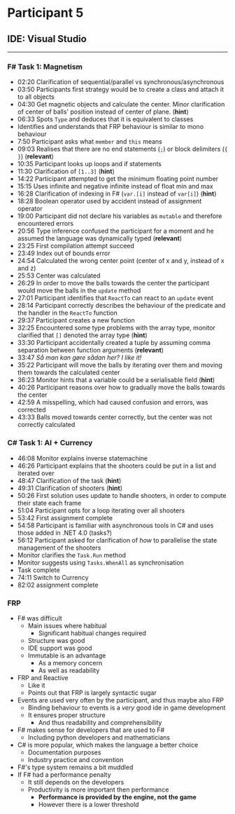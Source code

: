 # Participant 5
## IDE: Visual Studio
---

<!-- Types+ ReactTo++ Types-- -->

### F# Task 1: Magnetism
* 02:20 Clarification of sequential/parallel vs synchronous/asynchronous
* 03:50 Participants first strategy would be to create a class and attach it to all objects
* 04:30 Get magnetic objects and calculate the center. Minor clarification of center of balls' position instead of center of plane. (__hint__)
* 06:33 Spots `Type` and deduces that it is equivalent to classes
* Identifies and understands that FRP behaviour is similar to mono behaviour
* 7:50 Participant asks what `member` and `this` means
* 09:03 Realises that there are no end statements (`;`) or block delimiters (`{ }`) (__relevant__)
* 10:35 Participant looks up loops and if statements
* 11:30 Clarification of `[1..3]` (__hint__)
* 14:22 Participant attempted to get the minimum floating point number
* 15:15 Uses infinite and negative infinite instead of float min and max
* 16:28 Clarification of indexing in F# (`var.[i]` instead of `var[i]`) (__hint__)
* 18:28 Boolean operator used by accident instead of assignment operator
* 19:00 Participant did not declare his variables as `mutable` and therefore encountered errors
* 20:56 Type inference confused the participant for a moment and he assumed the language was dynamically typed (__relevant__)
* 23:25 First compilation attempt succeed
* 23:49 Index out of bounds error
* 24:54 Calculated the wrong center point (center of x and y, instead of x and z)
* 25:53 Center was calculated
* 26:29 In order to move the balls towards the center the participant would move the balls in the `update` method
* 27:01 Participant identifies that `ReactTo` can react to an `update` event
* 28:14 Participant correctly describes the behaviour of the predicate and the handler in the `ReactTo` function
* 29:37 Participant creates a new function
* 32:25 Encountered some type problems with the array type, monitor clarified that `[]` denoted the array type (__hint__)
* 33:30 Participant accidentally created a tuple by assuming comma separation between function arguments (__relevant__)
* 33:47 _Så man kan gøre sådan her? I like it!_
* 35:22 Participant will move the balls by iterating over them and moving them towards the calculated center
* 36:23 Monitor hints that a variable could be a serialisable field (__hint__)
* 40:26 Participant reasons over how to gradually move the balls towards the center
* 42:59 A misspelling, which had caused confusion and errors, was corrected
* 43:33 Balls moved towards center correctly, but the center was not correctly calculated

### C# Task 1: AI + Currency
* 46:08 Monitor explains inverse statemachine
* 46:26 Participant explains that the shooters could be put in a list and iterated over
* 48:47 Clarification of the task (__hint__)
* 49:31 Clarification of shooters (__hint__)
* 50:26 First solution uses update to handle shooters, in order to compute their state each frame
* 51:04 Participant opts for a loop iterating over all shooters
* 53:42 First assignment complete
* 54:58 Participant is familiar with asynchronous tools in C# and uses those added in .NET 4.0 (tasks?)
* 56:12 Participant asked for clarification of _how_ to parallelise the state management of the shooters
* Monitor clarifies the `Task.Run` method
* Monitor suggests using `Tasks.WhenAll` as synchronisation
* Task complete
* 74:11 Switch to Currency
* 82:02 assignment complete

### FRP
* F# was difficult
  * Main issues where habitual
    * Significant habitual changes required
  * Structure was good
  * IDE support was good
  * Immutable is an advantage
    * As a memory concern
    * As well as readability
* FRP and Reactive
  * Like it
  * Points out that FRP is largely syntactic sugar
* Events are used very often by the participant, and thus maybe also FRP
  * Binding behaviour to events is a _very_ good ide in game development
  * It ensures proper structure
    * And thus readability and comprehensibility
* F# makes sense for developers that are used to F#
  * Including python developers and mathematicians
* C# is more popular, which makes the language a better choice
  * Documentation purposes
  * Industry practice and convention
* F#'s type system remains a bit muddled
* If F# had a performance penalty
  * It still depends on the developers
  * Productivity is more important then performance
    * __Performance is provided by the engine, not the game__
    * However there is a lower threshold
